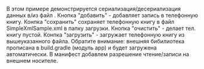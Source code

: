 В этом примере демонстрируется сериализация/десериализация данных в/из файл . Кнопка "добавить" - добавляет запись в телефонную книгу. Конпка "сохранить" сохраняет телефонную книгу в файл SimpleXmlSample.xml в папку загрузки. Кнопка "очистить" - делает тел. книгу пустой. Конпка "загрузить" - загружает телефонную книгу из вышеуказанного файла. Обратите внимание: внешняя бибилиотека прописана в build.gradle (модуль app) и будет загружена автоматически. В манифест добавлем разрешение чтение/записи на внешнем носителе.

